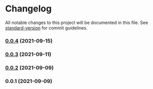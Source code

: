 # Changelog

All notable changes to this project will be documented in this file. See [standard-version](https://github.com/conventional-changelog/standard-version) for commit guidelines.

### [0.0.4](https://github.com/LGDHuaOPER/lgd-utils/compare/v0.0.3...v0.0.4) (2021-09-15)

### [0.0.3](https://github.com/LGDHuaOPER/lgd-utils/compare/v0.0.2...v0.0.3) (2021-09-11)

### [0.0.2](https://github.com/LGDHuaOPER/lgd-utils/compare/v0.0.1...v0.0.2) (2021-09-09)

### 0.0.1 (2021-09-09)
